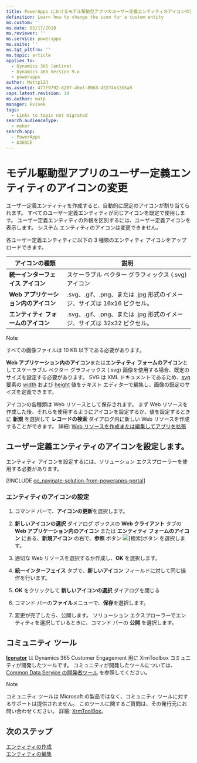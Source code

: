 ```yaml
---
title: PowerApps におけるモデル駆動型アプリのユーザー定義エンティティのアイコンの変更 | MicrosoftDocs
definition: Learn how to change the icon for a custom entity
ms.custom: ''
ms.date: 05/17/2018
ms.reviewer: ''
ms.service: powerapps
ms.suite: ''
ms.tgt_pltfrm: ''
ms.topic: article
applies_to:
  - Dynamics 365 (online)
  - Dynamics 365 Version 9.x
  - powerapps
author: Mattp123
ms.assetid: 477f9792-8207-49ef-8968-45274b5355a8
caps.latest.revision: 19
ms.author: matp
manager: kvivek
tags:
  - Links to topic not migrated
search.audienceType:
  - maker
search.app:
  - PowerApps
  - D365CE
---
```

# <a name="change-model-driven-app-custom-entity-icons"></a>モデル駆動型アプリのユーザー定義エンティティのアイコンの変更 

ユーザー定義エンティティを作成すると、自動的に既定のアイコンが割り当てられます。 すべてのユーザー定義エンティティが同じアイコンを既定で使用します。 ユーザー定義エンティティの外観を区別するには、ユーザー定義アイコンを表示します。 システム エンティティのアイコンは変更できません。  
  
 各ユーザー定義エンティティに以下の 3 種類のエンティティ アイコンをアップロードできます。 

|アイコンの種類  |説明  |
|---------|---------|
|**統一インターフェイス アイコン**|スケーラブル ベクター グラフィックス (.svg) アイコン |
|**Web アプリケーション内のアイコン**|.svg、.gif、.png、または .jpg 形式のイメージ、サイズは 16x16 ピクセル。|
|**エンティティ フォームのアイコン**|.svg、.gif、.png、または .jpg 形式のイメージ、サイズは 32x32 ピクセル。|

> [!NOTE]
> すべての画像ファイルは 10 KB 以下である必要があります。
>
> **Web アプリケーション内のアイコン**または**エンティティ フォームのアイコン**としてスケーラブル ベクター グラフィックス (.svg) 画像を使用する場合、既定のサイズを設定する必要があります。 SVG は XML ドキュメントであるため、[svg](https://developer.mozilla.org/docs/Web/SVG/Element/svg) 要素の [width](https://developer.mozilla.org/docs/Web/SVG/Attribute/width) および [height](https://developer.mozilla.org/docs/Web/SVG/Attribute/height) 値をテキスト エディターで編集し、画像の既定のサイズを定義できます。

アイコンの各種類は Web リソースとして保存されます。 まず Web リソースを作成した後、それらを使用するようにアイコンを設定するか、値を設定するときに **新規** を選択して **レコードの検索** ダイアログ内に新しい Web リソースを作成することができます。 詳細: [Web リソースを作成または編集してアプリを拡張](create-edit-web-resources.md)

## <a name="set-the-icons-for-a-custom-entity"></a>ユーザー定義エンティティのアイコンを設定します。

エンティティ アイコンを設定するには、ソリューション エクスプローラーを使用する必要があります。

[!INCLUDE [cc_navigate-solution-from-powerapps-portal](../../includes/cc_navigate-solution-from-powerapps-portal.md)]

### <a name="set-entity-icons"></a>エンティティのアイコンの設定

1. コマンド バーで、**アイコンの更新**を選択します。  
  
2. **新しいアイコンの選択** ダイアログ ボックスの **Web クライアント** タブの **Web アプリケーション内のアイコン** または **エンティティ フォームのアイコン** にある、**新規アイコン** の右で、**参照** ボタン ![[検索]ボタン](media/lookup-button-4.gif) を選択します。
3. 適切な Web リソースを選択するか作成し、**OK** を選択します。 
4. **統一インターフェイス** タブで、**新しいアイコン** フィールドに対して同じ操作を行います。
5. **OK** をクリックして **新しいアイコンの選択** ダイアログを閉じる
6. コマンド バーの**ファイル**メニューで、**保存**を選択します。  
7. 変更が完了したら、公開します。 ソリューション エクスプローラーでエンティティを選択しているときに、コマンド バーの **公開** を選択します。
  
## <a name="community-tools"></a>コミュニティ ツール

**[Iconator](https://www.xrmtoolbox.com/plugins/MscrmTools.Iconator/)** は Dynamics 365 Customer Engagement 用に XrmToolbox コミュニティが開発したツールです。 コミュニティが開発したツールについては、[Common Data Service の開発者ツール](https://docs.microsoft.com/dynamics365/customer-engagement/developer/developer-tools) を参照してください。

> [!NOTE]
> コミュニティ ツールは Microsoft の製品ではなく、コミュニティ ツールに対するサポートは提供されません。 このツールに関するご質問は、その発行元にお問い合わせください。 詳細: [XrmToolBox](https://www.xrmtoolbox.com)。

## <a name="next-steps"></a>次のステップ  
[エンティティの作成](../common-data-service/create-edit-entities.md)<br />
[エンティティの編集](../common-data-service/edit-entities.md)
